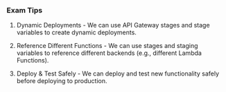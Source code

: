 ### Exam Tips

1. Dynamic Deployments - We can use API Gateway stages and stage variables to create dynamic deployments.

2. Reference Different Functions - We can use stages and staging variables to reference different backends (e.g., different Lambda Functions).

3. Deploy & Test Safely - We can deploy and test new functionality safely before deploying to production.
